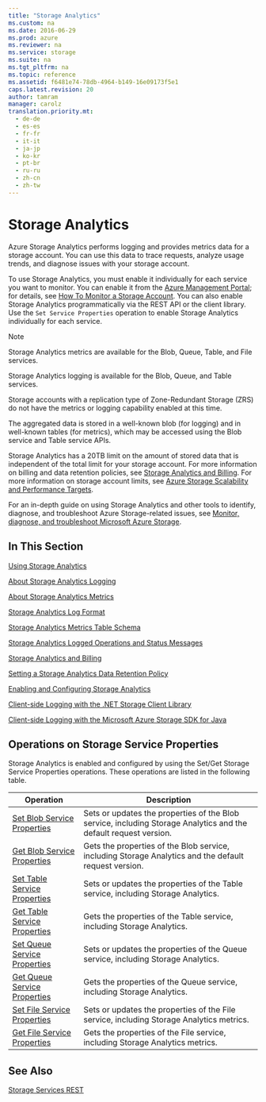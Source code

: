 ```yaml
---
title: "Storage Analytics"
ms.custom: na
ms.date: 2016-06-29
ms.prod: azure
ms.reviewer: na
ms.service: storage
ms.suite: na
ms.tgt_pltfrm: na
ms.topic: reference
ms.assetid: f6481e74-78db-4964-b149-16e09173f5e1
caps.latest.revision: 20
author: tamram
manager: carolz
translation.priority.mt: 
  - de-de
  - es-es
  - fr-fr
  - it-it
  - ja-jp
  - ko-kr
  - pt-br
  - ru-ru
  - zh-cn
  - zh-tw
---
```

# Storage Analytics
Azure Storage Analytics performs logging and provides metrics data for a storage account. You can use this data to trace requests, analyze usage trends, and diagnose issues with your storage account.  
  
 To use Storage Analytics, you must enable it individually for each service you want to monitor. You can enable it from the [Azure Management Portal](https://manage.windowsazure.com/); for details, see [How To Monitor a Storage Account](http://www.windowsazure.com/manage/services/storage/how-to-monitor-a-storage-account/). You can also enable Storage Analytics programmatically via the REST API or the client library. Use the `Set Service Properties` operation  to enable Storage Analytics individually for each service.  
  
> [!NOTE]
>  Storage Analytics metrics are available for the Blob, Queue, Table, and File services.  
>   
>  Storage Analytics logging is available for the Blob, Queue, and Table services.  
>   
>  Storage accounts with a replication type of Zone-Redundant Storage (ZRS) do not have the metrics or logging capability enabled at this time.  
  
 The aggregated data is stored in a well-known blob (for logging) and in well-known tables (for metrics), which may be accessed using the Blob service and Table service APIs.  
  
 Storage Analytics has a 20TB limit on the amount of stored data that is independent of the total limit for your storage account. For more information on billing and data retention policies, see [Storage Analytics and Billing](../StorageServicesREST/Storage-Analytics-and-Billing.md). For more information on storage account limits, see [Azure Storage Scalability and Performance Targets](assetId:///26df4d89-8289-4b31-aaa0-df971cab9b52).  
  
 For an in-depth guide on using Storage Analytics and other tools to identify, diagnose, and troubleshoot Azure Storage-related issues, see [Monitor, diagnose, and troubleshoot Microsoft Azure Storage](http://azure.microsoft.com/documentation/articles/storage-monitoring-diagnosing-troubleshooting/).  
  
## In This Section  
 [Using Storage Analytics](../StorageServicesREST/Using-Storage-Analytics.md)  
  
 [About Storage Analytics Logging](../StorageServicesREST/About-Storage-Analytics-Logging.md)  
  
 [About Storage Analytics Metrics](../StorageServicesREST/About-Storage-Analytics-Metrics.md)  
  
 [Storage Analytics Log Format](../StorageServicesREST/Storage-Analytics-Log-Format.md)  
  
 [Storage Analytics Metrics Table Schema](../StorageServicesREST/Storage-Analytics-Metrics-Table-Schema.md)  
  
 [Storage Analytics Logged Operations and Status Messages](../StorageServicesREST/Storage-Analytics-Logged-Operations-and-Status-Messages.md)  
  
 [Storage Analytics and Billing](../StorageServicesREST/Storage-Analytics-and-Billing.md)  
  
 [Setting a Storage Analytics Data Retention Policy](../StorageServicesREST/Setting-a-Storage-Analytics-Data-Retention-Policy.md)  
  
 [Enabling and Configuring Storage Analytics](../StorageServicesREST/Enabling-and-Configuring-Storage-Analytics.md)  
  
 [Client-side Logging with the .NET Storage Client Library](../StorageServicesREST/Client-side-Logging-with-the-.NET-Storage-Client-Library.md)  
  
 [Client-side Logging with the Microsoft Azure Storage SDK for Java](../StorageServicesREST/Client-side-Logging-with-the-Microsoft-Azure-Storage-SDK-for-Java.md)  
  
## Operations on Storage Service Properties  
 Storage Analytics is enabled and configured by using the Set/Get Storage Service Properties operations. These operations are listed in the following table.  
  
|Operation|Description|  
|---------------|-----------------|  
|[Set Blob Service Properties](../StorageServicesREST/Set-Blob-Service-Properties.md)|Sets or updates the properties of the Blob service, including Storage Analytics and the default request version.|  
|[Get Blob Service Properties](../StorageServicesREST/Get-Blob-Service-Properties.md)|Gets the properties of the Blob service, including Storage Analytics and the default request version.|  
|[Set Table Service Properties](../StorageServicesREST/Set-Table-Service-Properties.md)|Sets or updates the properties of the Table service, including Storage Analytics.|  
|[Get Table Service Properties](../StorageServicesREST/Get-Table-Service-Properties.md)|Gets the properties of the Table service, including Storage Analytics.|  
|[Set Queue Service Properties](../StorageServicesREST/Set-Queue-Service-Properties.md)|Sets or updates the properties of the Queue service, including Storage Analytics.|  
|[Get Queue Service Properties](../StorageServicesREST/Get-Queue-Service-Properties.md)|Gets the properties of the Queue service, including Storage Analytics.|  
|[Set File Service Properties](../StorageServicesREST/Set-File-Service-Properties.md)|Sets or updates the properties of the File service, including Storage Analytics metrics.|  
|[Get File Service Properties](../StorageServicesREST/Get-File-Service-Properties.md)|Gets the properties of the File service, including Storage Analytics metrics.|  
  
## See Also  
 [Storage Services REST](../StorageServicesREST/Azure-Storage-Services-REST-API-Reference.md)
